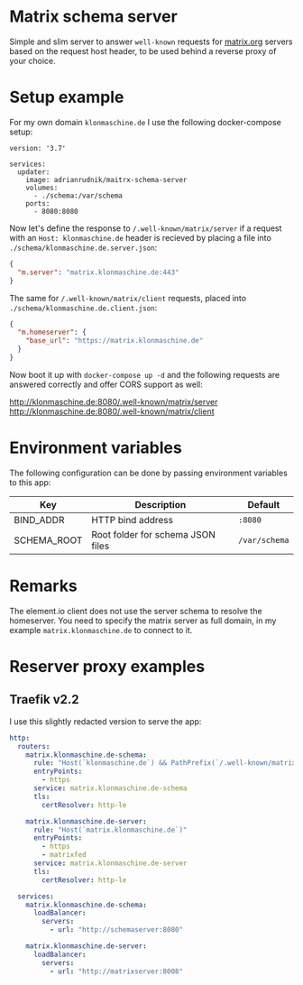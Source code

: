 # Matrix schema server

Simple and slim server to answer `well-known` requests for [matrix.org](https://matrix.org) servers based on the request
host header, to be used behind a reverse proxy of your choice.

# Setup example

For my own domain `klonmaschine.de` I use the following docker-compose setup:

```
version: '3.7'

services:
  updater:
    image: adrianrudnik/maitrx-schema-server
    volumes:
      - ./schema:/var/schema
    ports:
      - 8080:8080
```

Now let's define the response to `/.well-known/matrix/server` if a request with an `Host: klonmaschine.de` header is
recieved by placing a file into `./schema/klonmaschine.de.server.json`:

```json
{
  "m.server": "matrix.klonmaschine.de:443"
}
```

The same for `/.well-known/matrix/client` requests, placed into `./schema/klonmaschine.de.client.json`:

```json
{
  "m.homeserver": {
    "base_url": "https://matrix.klonmaschine.de"
  }
}
```

Now boot it up with `docker-compose up -d` and the following requests are answered correctly and offer CORS support as
well:

http://klonmaschine.de:8080/.well-known/matrix/server  
http://klonmaschine.de:8080/.well-known/matrix/client

# Environment variables

The following configuration can be done by passing environment variables to this app:

| Key | Description | Default |
| --- | --- | --- |
| BIND_ADDR | HTTP bind address | `:8080` |
| SCHEMA_ROOT | Root folder for schema JSON files | `/var/schema` |

# Remarks

The element.io client does not use the server schema to resolve the homeserver. You need to specify the matrix server as
full domain, in my example `matrix.klonmaschine.de` to connect to it.

# Reserver proxy examples

## Traefik v2.2

I use this slightly redacted version to serve the app:

```yaml
http:
  routers:
    matrix.klonmaschine.de-schema:
      rule: "Host(`klonmaschine.de`) && PathPrefix(`/.well-known/matrix/`)"
      entryPoints:
        - https
      service: matrix.klonmaschine.de-schema
      tls:
        certResolver: http-le

    matrix.klonmaschine.de-server:
      rule: "Host(`matrix.klonmaschine.de`)"
      entryPoints:
        - https
        - matrixfed
      service: matrix.klonmaschine.de-server
      tls:
        certResolver: http-le

  services:
    matrix.klonmaschine.de-schema:
      loadBalancer:
        servers:
          - url: "http://schemaserver:8080"

    matrix.klonmaschine.de-server:
      loadBalancer:
        servers:
          - url: "http://matrixserver:8008"
```

